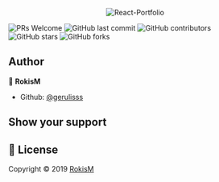
<p align="center"> 
<img src="https://github.com/gerulisss/React-Portfolio/blob/master/react.png" alt="React-Portfolio">
</p>

![PRs Welcome](https://img.shields.io/badge/PRs-welcome-brightgreen.svg)
<img alt="GitHub last commit" src="https://img.shields.io/github/last-commit/gerulisss/React-Portfolio">
<img alt="GitHub contributors" src="https://img.shields.io/github/contributors/gerulisss/React-Portfolio?color=green&style=flat-square">
<img alt="GitHub stars" src="https://img.shields.io/github/stars/gerulisss/React-Portfolio?color=yellow&style=flat-square">
<img alt="GitHub forks" src="https://img.shields.io/github/forks/gerulisss/React-Portfolio?color=green&style=flat-square">


**Author**
-------------------------
👤 **RokisM**

- Github: [@gerulisss](https://github.com/gerulisss)


## Show your support

 📝 **License**
------------------------
Copyright © 2019 [RokisM](https://github.com/gerulisss)<br />
